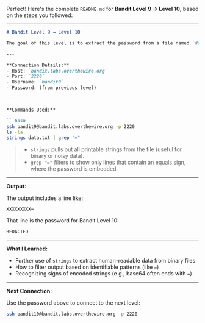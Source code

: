 Perfect! Here's the complete `README.md` for **Bandit Level 9 → Level 10**, based on the steps you followed:

---

````markdown
# Bandit Level 9 → Level 10

The goal of this level is to extract the password from a file named `data.txt`. The password is hidden among other data, but is identifiable by a specific pattern — it contains an equals sign (`=`), suggesting it's encoded or formatted uniquely.

---

**Connection Details:**
- Host: `bandit.labs.overthewire.org`
- Port: `2220`
- Username: `bandit9`
- Password: (from previous level)

---

**Commands Used:**

```bash
ssh bandit9@bandit.labs.overthewire.org -p 2220
ls -la
strings data.txt | grep "="
````

> * `strings` pulls out all printable strings from the file (useful for binary or noisy data).
> * `grep "="` filters to show only lines that contain an equals sign, where the password is embedded.

---

**Output:**

The output includes a line like:

```text
XXXXXXXXX=
```

That line is the password for Bandit Level 10:

```text
REDACTED
```

---

**What I Learned:**

* Further use of `strings` to extract human-readable data from binary files
* How to filter output based on identifiable patterns (like `=`)
* Recognizing signs of encoded strings (e.g., base64 often ends with `=`)

---

**Next Connection:**

Use the password above to connect to the next level:

```bash
ssh bandit10@bandit.labs.overthewire.org -p 2220
```